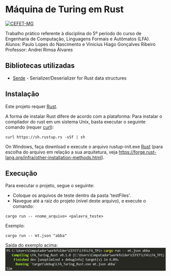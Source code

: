 # Máquina de Turing em Rust

[![CEFET-MG](https://www.dirgrad.cefetmg.br/wp-content/themes/administrativos-mapa-child/imagens/logo_CEFET-1.png)](https://www.cefetmg.br/)

Trabalho prático referente à disciplina do 5º período do curso de Engenharia de Computação, Linguagens Formais e Autômatos (LFA).
Alunos: Paulo Lopes do Nascimento e Vinicius Hiago Gonçalves Ribeiro
Professor: Andrei Rimsa Álvares
## Bibliotecas utilizadas

- [Serde] - Serializer/Deserializer for Rust data structures 

## Instalação
Este projeto requer [Rust].

A forma de instalar Rust difere de acordo com a plataforma:
Para instalar o compilador do rust em um sistema Unix, basta executar o seguinte comando (requer [curl]):

```
curl https://sh.rustup.rs -sSf | sh
```
On Windows, faça download e execute o arquivo rustup-init.exe [Rust] (para escolha do arquivo em relação a sua arquitetura, veja https://forge.rust-lang.org/infra/other-installation-methods.html).

## Execução
Para executar o projeto, segue o seguinte:
- Coloque os arquivos de teste dentro da pasta 'testFiles'.
- Navegue até a raiz do projeto (nível deste arquivo), e execute o comando:
```
cargo run -- <nome_arquivo> <palavra_teste>
```
Exemplo:
```
cargo run -- mt.json "abba"
```
Saída do exemplo acima:
![Image](https://github.com/pauloVato-sketch/LFA_TP1/blob/master/res/saidaExemplo.PNG?raw=true)

[//]: # 

   [LFA_TP1]: <https://github.com/pauloVato-sketch/LFA_TP1>
   [Serde]: <https://serde.rs/>
   [curl]: <https://curl.se/>
   [Rust]: <https://www.rust-lang.org/pt-BR/learn/get-started/>
